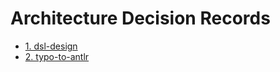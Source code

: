 # Architecture Decision Records

* [1. dsl-design](0001-dsl-design.md)
* [2. typo-to-antlr](0002-typo-to-antlr.md)
